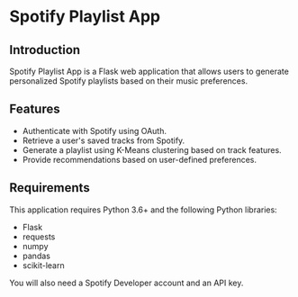 # Spotify Playlist App

## Introduction
Spotify Playlist App is a Flask web application that allows users to generate personalized Spotify playlists based on their music preferences.

## Features
- Authenticate with Spotify using OAuth.
- Retrieve a user's saved tracks from Spotify.
- Generate a playlist using K-Means clustering based on track features.
- Provide recommendations based on user-defined preferences.

## Requirements
This application requires Python 3.6+ and the following Python libraries:
- Flask
- requests
- numpy
- pandas
- scikit-learn

You will also need a Spotify Developer account and an API key.


